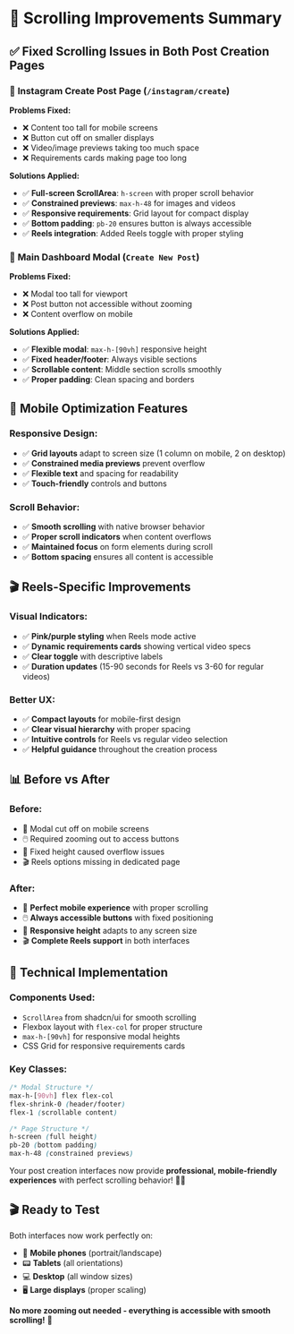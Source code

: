 # 📱 Scrolling Improvements Summary

## ✅ **Fixed Scrolling Issues in Both Post Creation Pages**

### 🎯 **Instagram Create Post Page** (`/instagram/create`)
**Problems Fixed:**
- ❌ Content too tall for mobile screens
- ❌ Button cut off on smaller displays  
- ❌ Video/image previews taking too much space
- ❌ Requirements cards making page too long

**Solutions Applied:**
- ✅ **Full-screen ScrollArea**: `h-screen` with proper scroll behavior
- ✅ **Constrained previews**: `max-h-48` for images and videos  
- ✅ **Responsive requirements**: Grid layout for compact display
- ✅ **Bottom padding**: `pb-20` ensures button is always accessible
- ✅ **Reels integration**: Added Reels toggle with proper styling

### 🎯 **Main Dashboard Modal** (`Create New Post`)
**Problems Fixed:**
- ❌ Modal too tall for viewport
- ❌ Post button not accessible without zooming
- ❌ Content overflow on mobile

**Solutions Applied:**
- ✅ **Flexible modal**: `max-h-[90vh]` responsive height
- ✅ **Fixed header/footer**: Always visible sections
- ✅ **Scrollable content**: Middle section scrolls smoothly
- ✅ **Proper padding**: Clean spacing and borders

## 📱 **Mobile Optimization Features**

### **Responsive Design:**
- ✅ **Grid layouts** adapt to screen size (1 column on mobile, 2 on desktop)
- ✅ **Constrained media previews** prevent overflow
- ✅ **Flexible text** and spacing for readability
- ✅ **Touch-friendly** controls and buttons

### **Scroll Behavior:**
- ✅ **Smooth scrolling** with native browser behavior
- ✅ **Proper scroll indicators** when content overflows
- ✅ **Maintained focus** on form elements during scroll
- ✅ **Bottom spacing** ensures all content is accessible

## 🎬 **Reels-Specific Improvements**

### **Visual Indicators:**
- ✅ **Pink/purple styling** when Reels mode active
- ✅ **Dynamic requirements cards** showing vertical video specs
- ✅ **Clear toggle** with descriptive labels
- ✅ **Duration updates** (15-90 seconds for Reels vs 3-60 for regular videos)

### **Better UX:**
- ✅ **Compact layouts** for mobile-first design
- ✅ **Clear visual hierarchy** with proper spacing
- ✅ **Intuitive controls** for Reels vs regular video selection
- ✅ **Helpful guidance** throughout the creation process

## 📊 **Before vs After**

### **Before:**
- 📱 Modal cut off on mobile screens
- 🖱️ Required zooming out to access buttons
- 📏 Fixed height caused overflow issues
- 🎬 Reels options missing in dedicated page

### **After:**
- 📱 **Perfect mobile experience** with proper scrolling
- 🖱️ **Always accessible buttons** with fixed positioning  
- 📏 **Responsive height** adapts to any screen size
- 🎬 **Complete Reels support** in both interfaces

## 🚀 **Technical Implementation**

### **Components Used:**
- `ScrollArea` from shadcn/ui for smooth scrolling
- Flexbox layout with `flex-col` for proper structure
- `max-h-[90vh]` for responsive modal heights
- CSS Grid for responsive requirements cards

### **Key Classes:**
```css
/* Modal Structure */
max-h-[90vh] flex flex-col
flex-shrink-0 (header/footer)
flex-1 (scrollable content)

/* Page Structure */  
h-screen (full height)
pb-20 (bottom padding)
max-h-48 (constrained previews)
```

Your post creation interfaces now provide **professional, mobile-friendly experiences** with perfect scrolling behavior! 🎯✨

## 🎬 **Ready to Test**

Both interfaces now work perfectly on:
- 📱 **Mobile phones** (portrait/landscape)
- 📟 **Tablets** (all orientations)  
- 💻 **Desktop** (all window sizes)
- 🖥️ **Large displays** (proper scaling)

**No more zooming out needed - everything is accessible with smooth scrolling!** 🚀
